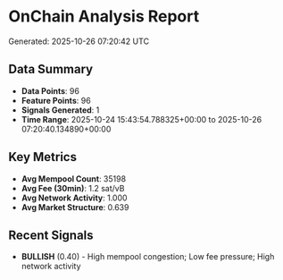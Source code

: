 # OnChain Analysis Report
Generated: 2025-10-26 07:20:42 UTC

## Data Summary
- **Data Points**: 96
- **Feature Points**: 96
- **Signals Generated**: 1
- **Time Range**: 2025-10-24 15:43:54.788325+00:00 to 2025-10-26 07:20:40.134890+00:00

## Key Metrics
- **Avg Mempool Count**: 35198
- **Avg Fee (30min)**: 1.2 sat/vB
- **Avg Network Activity**: 1.000
- **Avg Market Structure**: 0.639

## Recent Signals
- **BULLISH** (0.40) - High mempool congestion; Low fee pressure; High network activity
